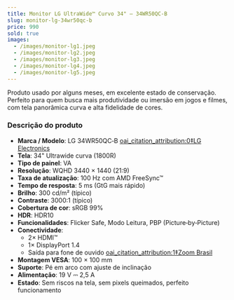 ```yaml
---
title: Monitor LG UltraWide™ Curvo 34" – 34WR50QC‑B
slug: monitor-lg-34wr50qc-b
price: 990
sold: true
images:
  - /images/monitor-lg1.jpeg
  - /images/monitor-lg2.jpeg
  - /images/monitor-lg3.jpeg
  - /images/monitor-lg4.jpeg
  - /images/monitor-lg5.jpeg
---
```


Produto usado por alguns meses, em excelente estado de conservação. Perfeito para quem busca mais produtividade ou imersão em jogos e filmes, com tela panorâmica curva e alta fidelidade de cores.

### Descrição do produto

- **Marca / Modelo**: LG 34WR50QC‑B  [oai_citation_attribution:0‡LG Electronics](https://www.lg.com/br/monitores/monitores-ultrawide/34wr50qc-b/?srsltid=AfmBOooT3tZsG-yvGc2_igdDvpRFMRI3yt_95sl24kHwWiDuEJrHST1D&utm_source=chatgpt.com)
- **Tela**: 34" Ultrawide curva (1800R)
- **Tipo de painel**: VA
- **Resolução**: WQHD 3440 × 1440 (21:9)
- **Taxa de atualização**: 100 Hz com AMD FreeSync™
- **Tempo de resposta**: 5 ms (GtG mais rápido)
- **Brilho**: 300 cd/m² (típico)
- **Contraste**: 3000:1 (típico)
- **Cobertura de cor**: sRGB 99%
- **HDR**: HDR10
- **Funcionalidades**: Flicker Safe, Modo Leitura, PBP (Picture‑by‑Picture)
- **Conectividade**:
  - 2× HDMI™
  - 1× DisplayPort 1.4
  - Saída para fone de ouvido  [oai_citation_attribution:1‡Zoom Brasil](https://www.zoom.com.br/monitor/monitor-va-34-curva-lg-wqhd-34wr50qc-b?utm_source=chatgpt.com)
- **Montagem VESA**: 100 × 100 mm
- **Suporte**: Pé em arco com ajuste de inclinação
- **Alimentação**: 19 V ⎓ 2,5 A
- **Estado**: Sem riscos na tela, sem pixels queimados, perfeito funcionamento

